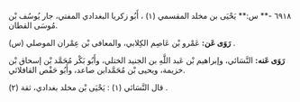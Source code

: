 ٦٩١٨ -** س:** يَحْيَى بن مخلد المقسمي (١) ، أَبُو زكريا البغدادي المفتي، جار يُوسُف بْن مُوسَى القطان.

**رَوَى عَن:** عَمْرو بْن عَاصِم الكِلابي، والمعافى بْن عِمْران الموصلي (س) .

**رَوَى عَنه:** النَّسَائي، وإبراهيم بْن عَبد اللَّهِ بن الجنيد الختلي، وأَبُو بَكْر مُحَمَّد بْن إسحاق بْن خزيمة، ويحيى بْن مُحَمَّدابن صاعد، وأَبُو حَفْص القافلائي.

قال النَّسَائي (١) : يَحْيَى بْن مخلد بغدادي، ثقة (٢) .